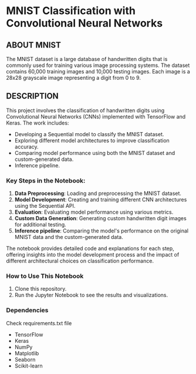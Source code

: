 # MNIST Classification with Convolutional Neural Networks

## ABOUT MNIST
The MNIST dataset is a large database of handwritten digits that is commonly used for training various image processing systems. The dataset contains 60,000 training images and 10,000 testing images. Each image is a 28x28 grayscale image representing a digit from 0 to 9.

## DESCRIPTION
This project involves the classification of handwritten digits using Convolutional Neural Networks (CNNs) implemented with TensorFlow and Keras. The work includes:

- Developing a Sequential model to classify the MNIST dataset.
- Exploring different model architectures to improve classification accuracy.
- Comparing model performance using both the MNIST dataset and custom-generated data.
- Inference pipeline.

### Key Steps in the Notebook:
1. **Data Preprocessing**: Loading and preprocessing the MNIST dataset.
2. **Model Development**: Creating and training different CNN architectures using the Sequential API.
3. **Evaluation**: Evaluating model performance using various metrics.
4. **Custom Data Generation**: Generating custom handwritten digit images for additional testing.
5. **Inference pipeline**: Comparing the model's performance on the original MNIST data and the custom-generated data. 

The notebook provides detailed code and explanations for each step, offering insights into the model development process and the impact of different architectural choices on classification performance.

### How to Use This Notebook
1. Clone this repository.
2. Run the Jupyter Notebook to see the results and visualizations.

### Dependencies
Check requirements.txt file
- TensorFlow
- Keras
- NumPy
- Matplotlib
- Seaborn
- Scikit-learn
